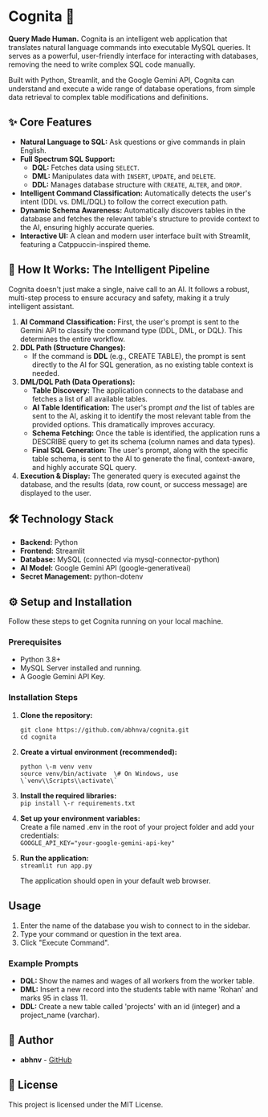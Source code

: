 # **Cognita 🧠**

**Query Made Human.** Cognita is an intelligent web application that translates natural language commands into executable MySQL queries. It serves as a powerful, user-friendly interface for interacting with databases, removing the need to write complex SQL code manually.

Built with Python, Streamlit, and the Google Gemini API, Cognita can understand and execute a wide range of database operations, from simple data retrieval to complex table modifications and definitions.

## **✨ Core Features**

* **Natural Language to SQL:** Ask questions or give commands in plain English. 
* **Full Spectrum SQL Support:**  
  * **DQL:** Fetches data using `SELECT`.  
  * **DML:** Manipulates data with `INSERT`, `UPDATE`, and `DELETE`.  
  * **DDL:** Manages database structure with `CREATE`, `ALTER`, and `DROP`.  
* **Intelligent Command Classification:** Automatically detects the user's intent (DDL vs. DML/DQL) to follow the correct execution path.  
* **Dynamic Schema Awareness:** Automatically discovers tables in the database and fetches the relevant table's structure to provide context to the AI, ensuring highly accurate queries.  
* **Interactive UI:** A clean and modern user interface built with Streamlit, featuring a Catppuccin-inspired theme.

## **🚀 How It Works: The Intelligent Pipeline**

Cognita doesn't just make a single, naive call to an AI. It follows a robust, multi-step process to ensure accuracy and safety, making it a truly intelligent assistant.

1. **AI Command Classification:** First, the user's prompt is sent to the Gemini API to classify the command type (DDL, DML, or DQL). This determines the entire workflow.  
2. **DDL Path (Structure Changes):**  
   * If the command is **DDL** (e.g., CREATE TABLE), the prompt is sent directly to the AI for SQL generation, as no existing table context is needed.  
3. **DML/DQL Path (Data Operations):**  
   * **Table Discovery:** The application connects to the database and fetches a list of all available tables.  
   * **AI Table Identification:** The user's prompt *and* the list of tables are sent to the AI, asking it to identify the most relevant table from the provided options. This dramatically improves accuracy.  
   * **Schema Fetching:** Once the table is identified, the application runs a DESCRIBE query to get its schema (column names and data types).  
   * **Final SQL Generation:** The user's prompt, along with the specific table schema, is sent to the AI to generate the final, context-aware, and highly accurate SQL query.  
4. **Execution & Display:** The generated query is executed against the database, and the results (data, row count, or success message) are displayed to the user.

## **🛠️ Technology Stack**

* **Backend:** Python  
* **Frontend:** Streamlit  
* **Database:** MySQL (connected via mysql-connector-python)  
* **AI Model:** Google Gemini API (google-generativeai)  
* **Secret Management:** python-dotenv

## **⚙️ Setup and Installation**

Follow these steps to get Cognita running on your local machine.

### **Prerequisites**

* Python 3.8+  
* MySQL Server installed and running.  
* A Google Gemini API Key.

### **Installation Steps**

1. **Clone the repository:**  
    ```
    git clone https://github.com/abhnva/cognita.git 
    cd cognita
    ```

2. **Create a virtual environment (recommended):**  
   ```
   python \-m venv venv  
   source venv/bin/activate  \# On Windows, use \`venv\\Scripts\\activate\`
   ```

3. **Install the required libraries:**  
   `pip install \-r requirements.txt`

4. **Set up your environment variables:**  
   Create a file named .env in the root of your project folder and add your credentials:  
   `GOOGLE_API_KEY="your-google-gemini-api-key"`  

5. **Run the application:**  
   `streamlit run app.py`

   The application should open in your default web browser.

## **Usage**

1. Enter the name of the database you wish to connect to in the sidebar.  
2. Type your command or question in the text area.  
3. Click "Execute Command".

### **Example Prompts**

* **DQL:** Show the names and wages of all workers from the worker table.  
* **DML:** Insert a new record into the students table with name 'Rohan' and marks 95 in class 11\.  
* **DDL:** Create a new table called 'projects' with an id (integer) and a project\_name (varchar).

## **👤 Author**

* **abhnv** \- [GitHub](https://github.com/abhnva)

## **📄 License**

This project is licensed under the MIT License.